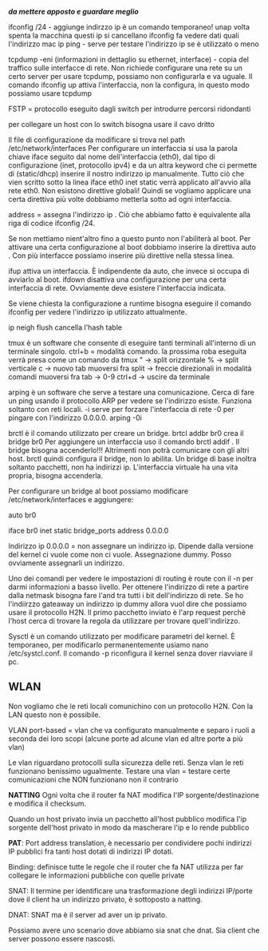 ***da mettere apposto e guardare meglio***

ifconfig <nome rete> <ip>/24 - aggiunge indirzzo ip è un comando temporaneo! unap volta spenta la macchina questi ip si cancellano
ifconfig <nome rete> fa vedere dati quali l'indirizzo mac 
ip 
ping - serve per testare l'indirizzo ip se è utilizzato o meno

tcpdump -eni (informazioni in dettaglio su ethernet, interface) <nome interfaccia> - copia del traffico sulle interfacce di rete. Non richiede configurare una rete su un certo server per usare tcpdump, possiamo non configurarla e va uguale. Il comando ifconfig <rete> up attiva l'interfaccia, non la configura, in questo modo possiamo usare tcpdump

FSTP = protocollo eseguito dagli switch per introdurre percorsi ridondanti

per collegare un host con lo switch bisogna usare il cavo dritto

Il file di configurazione da modificare si trova nel path /etc/network/interfaces
Per configurare un interfaccia si usa la parola chiave iface seguito dal nome dell'interfaccia (eth0), dal tipo di configurazione (inet, protocollo ipv4) e da un altra keyword che ci permette di (static/dhcp) inserire il nostro indirizzo ip manualmente. Tutto ciò che vien scritto sotto la linea iface eth0 inet static verrà applicato all'avvio alla rete eth0. Non esistono direttive globali! Quindi se vogliamo applicare una certa direttiva più volte dobbiamo metterla sotto ad ogni interfaccia.

address <indirizzo> = assegna l'indirizzo ip <indirizzo>. Ciò che abbiamo fatto è equivalente alla riga di codice ifconfig <nome rete> <ip>/24.

Se non mettiamo nient'altro fino a questo punto non l'abiliterà al boot. Per attivare una certa configurazione al boot dobbiamo inserire la direttiva auto <nome rete>. Con più interfacce possiamo inserire più direttive nella stessa linea.

ifup attiva un interfaccia. È indipendente da auto, che invece si occupa di avviarlo al boot.
ifdown disattiva una configurazione per una certa interfaccia di rete. Ovviamente deve esistere l'interfaccia indicata.

Se viene chiesta la configurazione a runtime bisogna eseguire il comando ifconfig <rete> per vedere l'indirizzo ip utilizzato attualmente.

ip neigh flush cancella l'hash table

tmux è un software che consente di eseguire tanti terminali all'interno di un terminale singolo.
ctrl+b = modalità comando. la prossima roba eseguita verrà presa come un comando da tmux
" -> split orizzontale
% -> split verticale
c -> nuovo tab
muoversi fra split -> freccie direzionali in modalità comandi
muoversi fra tab -> 0-9
ctrl+d -> uscire da terminale

arping è un software che serve a testare una comunicazione. Cerca di fare un ping usando il protocollo ARP per vedere se l'indirizzo esiste. Funziona soltanto con reti locali. -i serve per forzare l'interfaccia di rete -0 per pingare con l'indirizzo 0.0.0.0.
arping -0i <rete> <ip>

brctl è il comando utilizzato per creare un bridge. brtcl addbr br0 crea il bridge br0
Per aggiungere un interfaccia uso il comando brctl addif <nome bridge> <nome interfaccia>. Il bridge bisogna accenderlo!!! Altrimenti non potrà comunicare con gli altri host. brctl quindi configura il bridge, non lo abilita. Un bridge di base inoltra soltanto pacchetti, non ha indirizzi ip. L'interfaccia virtuale ha una vita propria, bisogna accenderla.

Per configurare un bridge al boot possiamo modificare /etc/network/interfaces e aggiungere: 

auto br0

iface br0 inet static
	bridge_ports <rete1> <reteN>
	address 0.0.0.0

Indirizzo ip 0.0.0.0 = non assegnare un indirizzo ip. Dipende dalla versione del kernel ci vuole come non ci vuole. Assegnazione dummy. Posso ovviamente assegnarli un indirizzo.

Uno dei comandi per vedere le impostazioni di routing è route con il -n per darmi informazioni a basso livello. Per ottenere l'indirizzo di rete a partire dalla netmask bisogna fare l'and tra tutti i bit dell'indirizzo di rete. Se ho l'indiirzzo gateaway un indirizzo ip dummy allora vuol dire che possiamo usare il protocollo H2N. Il primo pacchetto inviato è l'arp request perchè l'host cerca di trovare la regola da utilizzare per trovare quell'indirizzo.

Sysctl è un comando utilizzato per modificare parametri del kernel. È temporaneo, per modificarlo permanentemente usiamo nano /etc/systcl.conf. Il comando -p riconfigura il kernel senza dover riavviare il pc.

WLAN
-----------------------------
Non vogliamo che le reti locali comunichino con un protocollo H2N. Con la LAN questo non è possibile.

VLAN port-based = vlan che va configurato manualmente e separo i ruoli a seconda dei loro scopi (alcune porte ad alcune vlan ed altre porte a più vlan)

Le vlan riguardano protocolli sulla sicurezza delle reti. Senza vlan le reti funzionano benissimo ugualmente. Testare una vlan = testare certe comunicazioni che NON funzionano non il contrario


**NATTING**
Ogni volta che il router fa NAT modifica l'IP sorgente/destinazione e modifica il checksum. 

Quando un host privato invia un pacchetto all'host pubblico modifica l'ip sorgente dell'host privato in modo da mascherare l'ip e lo rende pubblico

**PAT**: Port address translation, è necessario per condividere pochi indirizzi IP pubblici fra tanti host dotati di indirizzi IP dotati. 

Binding: definisce tutte le regole che il router che fa NAT utilizza per far collegare le informazioni pubbliche con quelle private

SNAT: Il termine per identificare una trasformazione degli indirizzi IP/porte dove il client ha un indirizzo privato, è sottoposto a natting.

DNAT: SNAT ma è il server ad aver un ip privato.

Possiamo avere uno scenario dove abbiamo sia snat che dnat. Sia client che server possono essere nascosti.